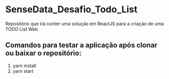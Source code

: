 # SenseData_Desafio_Todo_List
Repositório que irá conter uma solução em ReactJS para a criação de uma TODO List Web

## Comandos para testar a aplicação após clonar ou baixar o repositório:
1. yarn install
2. yarn start

